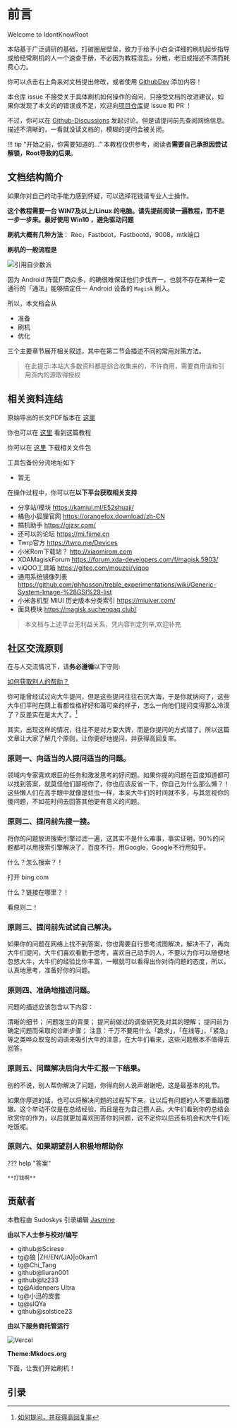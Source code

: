 # 前言


Welcome to IdontKnowRoot 

本站基于广泛调研的基础，打破圈层壁垒，致力于给予小白全详细的刷机起步指导或给经常刷机的人一个速查手册，不必因为教程混乱，分散，老旧或描述不清而耗费心力。

你可以点击右上角来对文档提出修改，或者使用 [GithubDev](https://github.dev/sudoskys/Root) 添加内容！

本仓库 issue 不接受关于具体刷机如何操作的询问，只接受文档的改进建议，如果你发现了本文的的错误或不足，欢迎向[项目仓库](https://github.com/sudoskys/Root/)提 issue 和 PR ！

不过，你可以在 [Github-Discussions](https://github.com/sudoskys/Root/discussions) 发起讨论。但是请提问前先查阅网络信息。描述不清晰的，一看就没读文档的，模糊的提问会被关闭。

!!! tip "开始之前，你需要知道的..."
    本教程仅供参考，阅读者**需要自己承担因尝试解锁，Root导致的后果**。





##  **文档结构简介**


如果你对自己的动手能力感到怀疑，可以选择花钱请专业人士操作。

**这个教程需要一台 WIN7及以上/Linux 的电脑。请先提前阅读一遍教程，而不是一步一步来。最好使用 Win10 ，避免驱动问题** 


**刷机大概有几种方法**： Rec，Fastboot，Fastbootd，9008，mtk端口

**刷机的一般流程是**

![引用自少数派](https://s1.328888.xyz/2022/08/13/TGFaP.png)

因为 Android 阵营厂商众多，的确很难保证他们步伐齐一，也就不存在某种一定通行的「通法」能够搞定任一 Android 设备的 `Magisk` 刷入。


所以，本文档会从 

- 准备
- 刷机
- 优化

三个主要章节展开相关叙述，其中在第二节会描述不同的常用对策方法。


>在此提示:本站大多数资料都是综合收集来的，不许商用，需要商用请和引用页内的源取得授权



## **相关资料连结**


原始导出的长文PDF版本在 [这里](https://github.com/sudoskys/Root/)

你也可以在 [这里](https://github.com/sudoskys/Root/) 看到这篇教程

你可以在 [这里](https://push.dianas.cyou/LIS/Share/Root/) 下载相关文件包

工具包备份分流地址如下

- 暂无

在操作过程中，你可以在**以下平台获取相关支持**

- 分享站/模块 https://kamiui.ml/E52shuaji/
- 橘色小狐狸官网 https://orangefox.download/zh-CN
- 搞机助手 https://gjzsr.com/
- 还可以的论坛 https://mi.fiime.cn
- Twrp官方 https://twrp.me/Devices
- 小米Rom下载站？ http://xiaomirom.com
- XDAMagiskForum https://forum.xda-developers.com/f/magisk.5903/
- viQOO工具箱 https://gitee.com/mouzei/viqoo
- 通用系统镜像列表 https://github.com/phhusson/treble_experimentations/wiki/Generic-System-Image-%28GSI%29-list
- 小米各机型 MIUI 历史版本分类索引 https://miuiver.com/
- 面具模块 https://magisk.suchenqaq.club/


>本文档与上述平台无利益关系，凭内容判定列举,欢迎补充 



## **社区交流原则**

在与人交流情况下，请**务必遵循**以下守则:

[如何获取别人的帮助？](https://github.com/ryanhanwu/How-To-Ask-Questions-The-Smart-Way/blob/main/README-zh_CN.md)


你可能曾经试过向大牛提问，但是这些提问往往石沉大海，于是你就纳闷了，这些大牛们平时在网上看都性格好好和蔼可亲的样子，怎么一向他们提问变得那么冷漠了？反差实在是太大了。[^32]

其实，出现这样的情况，往往不是对方耍大牌，而是你提问的方式错了。所以这篇文章让大家了解几个原则，让你更好地提问，并获得高回复率。

### 原则一、向适当的人提问适当的问题。
   
领域内专家喜欢艰巨的任务和激发思考的好问题。如果你提的问题在百度知道都可以找到答案，就莫怪他们鄙视你了，你也应该反省一下，你自己为什么那么懒？！这些懒人们在高手眼中就像是蛀虫一样，本来大牛们的时间就不多，与其忽视你的傻问题，不如花时间去回答其他更有意义的问题。

### 原则二、提问前先搜一搜。

将你的问题放进搜索引擎过滤一遍，这其实不是什么难事，事实证明，90%的问题都可以用搜索引擎解决了，百度不行，用Google，Google不行用知乎。

什么？怎么搜索？！

打开 bing.com

什么？链接在哪里？！

看原则二！


### 原则三、提问前先试试自己解决。
    
如果你的问题在网络上找不到答案，你也需要自行思考试图解决，解决不了，再向大牛们提问，大牛们喜欢看勤于思考，喜欢自己动手的人，不要以为你可以随便地忽悠大牛，大牛们的经验比你丰富，一眼就可以看得出你对待问题的态度，所以，认真地思考，准备好你的问题。

### 原则四、准确地描述问题。

问题的描述应该包含以下内容：

清晰的细节；
    问题发生的背景；
    提问前做过的调查研究及对其的理解；
    提问前为确定问题而采取的诊断步骤；
    注意：千万不要用什么「跪求」，「在线等」，「紧急」等之类哗众取宠的词语来吸引大牛的注意，在大牛们看来，这些问题根本不值得去回答。

### 原则五、问题解决后向大牛汇报一下结果。

别的不说，别人帮你解决了问题，你得向别人说声谢谢吧，这是最基本的礼节。

如果你厚道的话，也可以将解决问题的过程写下来，让以后有问题的人不要重蹈覆辙。这个举动不仅是在总结经验，而且是在为自己攒人品，大牛们看到你的总结会欣赏你的作为，以后就更加喜欢回答你的问题，说不定你以后还有机会和大牛们吃吃饭呢。

### 原则六、如果期望别人积极地帮助你

??? help "答案"
    
    **打钱啊**


## 贡献者

本教程由 Sudoskys 引录编辑 
[Jasmine](https://blog.dianas.cyou/)

**由以下人士参与校对/编写**

- github@Scirese
- tg@狼 |ZH/EN/(JA)|o0kam1
- tg@Chi_Tang
- github@liuran001 
- github@lz233
- tg@Aidenpers Ultra
- tg@小迅的皮套
- tg@slQYa
- github@solstice23

**由以下服务商托管运行**

![Vercel](https://img.shields.io/badge/Vercel-black?style=flat&logo=Vercel&logoColor=white)

**Theme:Mkdocs.org**




下面，让我们开始刷机！


## 引录



[^1]:**所需资料打包**<https://push.dianas.cyou/LIS/Share/Root/>

[^2]: [**root、刷rec、rom通用教程<**](http://sudo0m.github.io/2022/05/29/root%E3%80%81%E5%88%B7rec%E3%80%81rom%E9%80%9A%E7%94%A8%E6%95%99%E7%A8%8B/)

[^3]:[Android玩家必备神器入门：从零开始安装Magisk](https://sspai.com/post/67932)

[^4]:[Magisk官方教程](https://topjohnwu.github.io/Magisk/)

[^5]:[MagiskXDA官方论坛](https://forum.xda-developers.com/f/magisk.5903/)

[^6]:[每个Android玩家都不可错过的神器（一）：Magisk初识与安装](https://sspai.com/post/53043)

[^7]:[Android玩机「神器的矛盾与新生：MagiskCanary更新详解](https://sspai.com/post/69945)

[^8]:[**Root隐藏教程**图文分享](https://www.coolapk1s.com/feed/37950576)

[^9]:[**酷安MiaoHan的专栏**](https://www.coolapk1s.com/feed/32286938)

[^10]:[APKMirror-FreeAPK-Downloads-FreeandsafeAndroidAPKdownloads](https://www.apkmirror.com/)

[^11]:[Clash-For-Magisk简介-CFM](https://docs.adlyq.ml/)

[^12]:[**小米手機各種刷機方式的疑問?**](https://www.mobile01.com/topicdetail.php?f=634&t=3725269)

[^13]:[**通过ADB给手机刷入第三方Recovery**](https://blog.linioi.com/posts/8/)**** 

[^14]:[**小米如何刷入第三方Recovery**](https://zhuanlan.zhihu.com/p/428730333)

[^15]:[告诉大家如何防止掉基带问题](https://www.coolapk1s.com/feed/21305538)

[^16]:[酷安Rannki原创](https://www.coolapk1s.com/feed/21305538)

[^17]:[一些常识基础](https://mi.fiime.cn/tutorial)

[^18]:[**刷入原生ROM的通用教程等教程**](https://fiime.cn/thread/359)

[^19]:[**Violet-机型PE/Plus刷入教程**](https://blog.linioi.com/posts/10/)

[^20]:[**如何在RedmiNote7Pro上刷机？**](https://blog.linioi.com/posts/11/)

[^21]:[底层刷机教程/全解析](https://wiki.pchelper666.com/%E5%BA%95%E5%B1%82%E5%88%B7%E6%9C%BA%E6%95%99%E7%A8%8B)

[^22]:[**高通9008线刷救黑砖教程**](https://www.bilibili.com/read/cv15031395/)

[^23]:[保留root去更新系统](https://www.coolapk1s.com/feed/37647626)

[^24]:[自制简易Magisk模块教程-辉少菌](https://www.coolapk1s.com/feed/16164846)

[^25]:[自制简易Magisk模块教程](https://www.coolapk1s.com/feed/37576170)

[^26]:[MagiskInstallation](https://topjohnwu.github.io/Magisk/install.html)

[^27]:[MagiskDeveloperGuides](https://topjohnwu.github.io/Magisk/guides.html|https://e7kmbb.github.io/Magisk/guides.html)

[^28]:[联发科不建议玩机](https://www.coolapk1s.com/feed/37080982)

[^29]:[Root升级系统](https://www.coolapk1s.com/feed/34860331)

[^30]:[简单认识手机各个分区](https://www.coolapk1s.com/feed/38367093)

[^31]:[手动给予安卓应用root权限的方法](https://www.coolapk1s.com/feed/37543497)

[^32]:[如何提问，并获得高回复率](https://zhuanlan.zhihu.com/p/19779979)

[^33]:[Android-Root原理分析及防Root新思路](https://blog.csdn.net/hsluoyc/article/details/50560782)

[^34]:[Root卡刷原理](https://www.zhihu.com/question/20098750/answer/173038749)

[^35]:[Fastboot原理](https://wowothink.com/5ade33b8/)

[^36]:[Bootloader原理](https://www.zhihu.com/question/47496619/answer/195494376)

[^37]:[MTK刷机原理](https://websetnet.net/zh-CN/%E7%8E%B0%E5%9C%A8%E5%8F%AF%E4%BB%A5%E8%BD%BB%E6%9D%BE%E7%BB%95%E8%BF%87Mediateks-sp%E9%97%AA%E5%AD%98%E5%B7%A5%E5%85%B7%E8%BA%AB%E4%BB%BD%E9%AA%8C%E8%AF%81/)

[^38]:[高通9008刷机原理](https://www.xda-developers.com/how-to-unbrick-oneplus-nord-msmdownloadtool/)

[^39]:[为什么内存不叫运存？](https://www.zhihu.com/question/327171923/answer/716602933)

[^40]:[Guide-Remove-magisk-modules-without-TWRP](https://forum.xda-developers.com/t/guide-remove-magisk-modules-without-twrp.3995677/)

[^41]:[[新手必看]华为刷机你一定要知道的](https://zhuanlan.zhihu.com/p/416456337)

[^42]:[部分华为麒麟手动获取BL解锁码](https://zhuanlan.zhihu.com/p/397173427)


[^43]:[华为麒麟深刷救砖［变砖绝杀技］](https://www.coolapk1s.com/feed/26830366)


[^44]:[小米11搞机指南](https://blog.chitang.dev/posts/mi11/)

[^45]:[关于ProjectTreble和AndroidGSI](https://bbs.liuxingw.com/t/9315/2.html)

[^46]:[安卓手机刷入GSI镜像教程](https://www.irom.net/post/9.html)

[^47]:[刷写GSI的要求](https://source.android.com/docs/setup/build/gsi#flashing-gsis)

[^48]:[动态分区刷GSI-通用镜像-的正确姿势](https://www.chaptsand.top/posts/da8abb0.html)


[^49]:[小米平板5Pro刷入GSIAndroid教程](https://dev.moe/2716)

